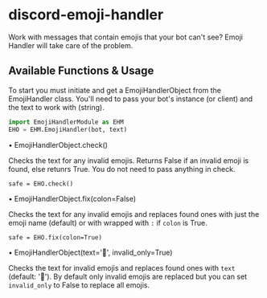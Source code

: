 # discord-emoji-handler
Work with messages that contain emojis that your bot can't see? Emoji Handler will take care of the problem.

## Available Functions & Usage
To start you must initiate and get a EmojiHandlerObject from the EmojiHandler class.
You'll need to pass your bot's instance (or client) and the text to work with (string).

```py
import EmojiHandlerModule as EHM
EHO = EHM.EmojiHandler(bot, text)
```

• EmojiHandlerObject.check()

Checks the text for any invalid emojis. Returns False if an invalid emoji is found, else retunrs True. You do not need to pass anything in check.

`safe = EHO.check()`

• EmojiHandlerObject.fix(colon=False)

Checks the text for any invalid emojis and replaces found ones with just the emoji name (default) or with wrapped with `:` if `colon` is True.

`safe = EHO.fix(colon=True)` 

• EmojiHandlerObject(text='🤔', invalid_only=True)

Checks the text for invalid emojis and replaces found ones with `text` (default: '🤔'). By default only invalid emojis are replaced but you can set `invalid_only` to False to replace all emojis.
